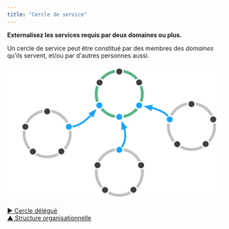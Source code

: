 ```yaml
---
title: "Cercle de service"
---
```



<strong>Externalisez les services requis par deux domaines ou plus.</strong>

Un cercle de service peut être constitué par des membres des <dfn data-info="Domaine: Une zone d&apos;influence, d’activité et de prise de décisions distincte au sein d&apos;une organisation.">domaines</dfn> qu'ils servent, et/ou par d'autres personnes aussi.

![Cercle de service](img/structural-patterns/service-circle.png)

[&#9654; Cercle délégué](delegate-circle.html)<br/>[&#9650; Structure organisationnelle](organizational-structure.html)

